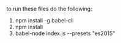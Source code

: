to run these files do the following:

1. npm install -g babel-cli
2. npm install
3. babel-node index.js --presets "es2015"

